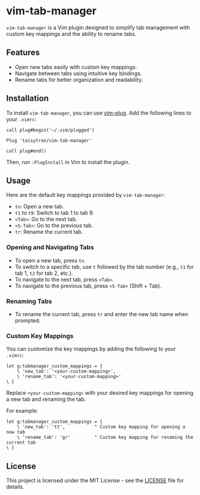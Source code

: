 # vim-tab-manager

`vim-tab-manager` is a Vim plugin designed to simplify tab management with custom key mappings and the ability to rename tabs.

## Features

- Open new tabs easily with custom key mappings.
- Navigate between tabs using intuitive key bindings.
- Rename tabs for better organization and readability.

## Installation

To install `vim-tab-manager`, you can use [vim-plug](https://github.com/junegunn/vim-plug). Add the following lines to your `.vimrc`:

```vim
call plug#begin('~/.vim/plugged')

Plug 'taisytran/vim-tab-manager'

call plug#end()
```

Then, run `:PlugInstall` in Vim to install the plugin.

## Usage

Here are the default key mappings provided by `vim-tab-manager`:

- `tn`: Open a new tab.
- `t1` to `t9`: Switch to tab 1 to tab 9.
- `<Tab>`: Go to the next tab.
- `<S-Tab>`: Go to the previous tab.
- `tr`: Rename the current tab.

### Opening and Navigating Tabs

- To open a new tab, press `tn`.
- To switch to a specific tab, use `t` followed by the tab number (e.g., `t1` for tab 1, `t2` for tab 2, etc.).
- To navigate to the next tab, press `<Tab>`.
- To navigate to the previous tab, press `<S-Tab>` (Shift + Tab).

### Renaming Tabs

- To rename the current tab, press `tr` and enter the new tab name when prompted.

### Custom Key Mappings

You can customize the key mappings by adding the following to your `.vimrc`:

```vim
let g:tabmanager_custom_mappings = {
    \ 'new_tab': '<your-custom-mapping>',
    \ 'rename_tab': '<your-custom-mapping>'
\ }
```

Replace `<your-custom-mapping>` with your desired key mappings for opening a new tab and renaming the tab.

For example:

```vim
let g:tabmanager_custom_mappings = {
    \ 'new_tab': 'tt',           " Custom key mapping for opening a new tab
    \ 'rename_tab': 'gr'         " Custom key mapping for renaming the current tab
\ }
```

## License

This project is licensed under the MIT License - see the [LICENSE](LICENSE) file for details.
